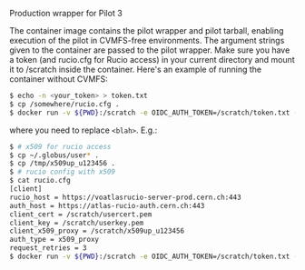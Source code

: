 Production wrapper for Pilot 3

The container image contains the pilot wrapper and pilot tarball, enabling execution of the pilot in CVMFS-free environments. 
The argument strings given to the container are passed to the pilot wrapper. Make sure you have a token (and rucio.cfg for Rucio access) in your current directory and mount it to /scratch inside the container.
Here's an example of running the container without CVMFS:

```bash
$ echo -n <your_token> > token.txt
$ cp /somewhere/rucio.cfg .
$ docker run -v ${PWD}:/scratch -e OIDC_AUTH_TOKEN=/scratch/token.txt -e OIDC_AUTH_ORIGIN=<vo.role> -it --platform linux/amd64 ghcr.io/pandawms/pilot-wrapper:master -s <site_name> -r <queue_name> -q <queue_name> -j unified -i PR --pythonversion 3 -w generic --pilot-user rubin --url <panda_server_url> -d --localpy --piloturl local --container -t
```
where you need to replace `<blah>`. E.g.:
```bash
$ # x509 for rucio access
$ cp ~/.globus/user* .
$ cp /tmp/x509up_u123456 .
$ # rucio config with x509
$ cat rucio.cfg
[client]
rucio_host = https://voatlasrucio-server-prod.cern.ch:443
auth_host = https://atlas-rucio-auth.cern.ch:443
client_cert = /scratch/usercert.pem
client_key = /scratch/userkey.pem
client_x509_proxy = /scratch/x509up_u123456
auth_type = x509_proxy
request_retries = 3
$ docker run -v ${PWD}:/scratch -e OIDC_AUTH_TOKEN=/scratch/token.txt -e OIDC_AUTH_ORIGIN=panda_dev.pilot -it --platform linux/amd64 ghcr.io/pandawms/pilot-wrapper:master -s CERN -r CERN -q CERN -j unified -i PR --pythonversion 3 -w generic --pilot-user rubin --url https://aipanda123.cern.ch:25443 -d --localpy --piloturl local --container -t
```

